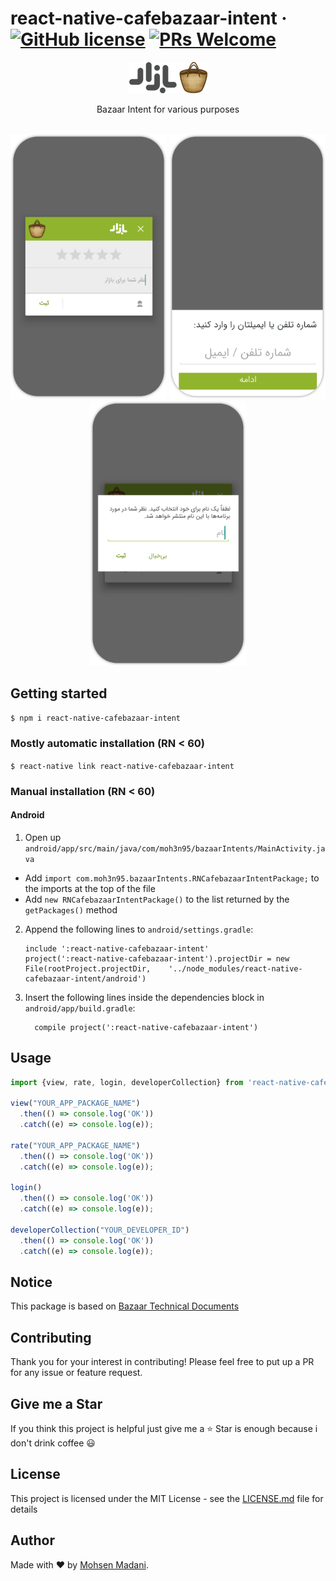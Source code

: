   
  # react-native-cafebazaar-intent &middot; [![GitHub license](https://img.shields.io/badge/license-MIT-blue.svg)](https://github.com/moh3n9595/react-native-cafebazaar-intent/blob/master/LICENSE) [![PRs Welcome](https://img.shields.io/badge/PRs-welcome-orange.svg)](https://github.com/moh3n9595/react-native-cafebazaar-intent/compare)



<p align="center">
    <img src="./images/logo.png" width="127" height="50">
  <br>
  <p align="center">
    Bazaar Intent for various purposes
  </p>
  <br>
  <div align="center">
    <img src="./images/shot1.png" width="250">
    <img src="./images/shot2.png" width="250">
    <img src="./images/shot3.png" width="250">
  </div>
</p>

## Getting started

`$ npm i react-native-cafebazaar-intent`

### Mostly automatic installation (RN < 60)

`$ react-native link react-native-cafebazaar-intent`

### Manual installation (RN < 60)

#### Android

1. Open up `android/app/src/main/java/com/moh3n95/bazaarIntents/MainActivity.java`
  - Add `import com.moh3n95.bazaarIntents.RNCafebazaarIntentPackage;` to the imports at the top of the file
  - Add `new RNCafebazaarIntentPackage()` to the list returned by the `getPackages()` method
2. Append the following lines to `android/settings.gradle`:
  	```
  	include ':react-native-cafebazaar-intent'
  	project(':react-native-cafebazaar-intent').projectDir = new File(rootProject.projectDir, 	'../node_modules/react-native-cafebazaar-intent/android')
  	```
3. Insert the following lines inside the dependencies block in `android/app/build.gradle`:
  	```
      compile project(':react-native-cafebazaar-intent')
  	```

## Usage
```javascript
import {view, rate, login, developerCollection} from 'react-native-cafebazaar-intent';

view("YOUR_APP_PACKAGE_NAME")
  .then(() => console.log('OK'))
  .catch((e) => console.log(e));

rate("YOUR_APP_PACKAGE_NAME")
  .then(() => console.log('OK'))
  .catch((e) => console.log(e));

login()
  .then(() => console.log('OK'))
  .catch((e) => console.log(e));

developerCollection("YOUR_DEVELOPER_ID")
  .then(() => console.log('OK'))
  .catch((e) => console.log(e));

```

## Notice

This package is based on [Bazaar Technical Documents](https://developers.cafebazaar.ir/en/docs/bazaar-services-intent/)

## Contributing

Thank you for your interest in contributing! Please feel free to put up a PR for any issue or feature request.

## Give me a Star

If you think this project is helpful just give me a ⭐️ Star is enough because i don't drink coffee 😃

## License

This project is licensed under the MIT License - see the [LICENSE.md](https://github.com/moh3n9595/react-native-cafebazaar-intent/blob/master/LICENSE) file for details

## Author

Made with ❤️ by [Mohsen Madani](https://github.com/moh3n9595).